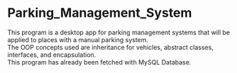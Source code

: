 # Parking_Management_System
This program is a desktop app for parking management systems that will be applied to places with a manual parking system.  
The OOP concepts used are inheritance for vehicles, abstract classes, interfaces, and encapsulation.  
This program has already been fetched with MySQL Database.
